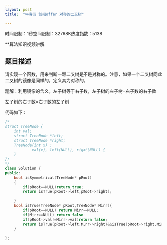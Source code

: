 ```yaml
---
layout: post
title:  "牛客网 剑指offer 对称的二叉树"

---
```

时间限制：1秒空间限制：32768K热度指数：5138

**算法知识视频讲解

## 题目描述

请实现一个函数，用来判断一颗二叉树是不是对称的。注意，如果一个二叉树同此二叉树的镜像是同样的，定义其为对称的。





题解：利用镜像的含义，左子树等于右子数，左子树的左子树=右子数的右子数

左子树的右子数=右子数的左子树

代码如下：

```c++
/*
struct TreeNode {
    int val;
    struct TreeNode *left;
    struct TreeNode *right;
    TreeNode(int x) :
            val(x), left(NULL), right(NULL) {
    }
};
*/
class Solution {
public:
    bool isSymmetrical(TreeNode* pRoot)
    {
        if(pRoot==NULL)return true;
        return isTrue(pRoot->left,pRoot->right);
    	
    }
    bool isTrue(TreeNode* pRoot,TreeNode* Mirr){
    	if(pRoot==NULL) return Mirr==NULL;
        if(Mirr==NULL) return false;
        if(pRoot->val!=Mirr->val)return false;
        return isTrue(pRoot->left,Mirr->right)&&isTrue(pRoot->right,Mirr->left);
    }
	
};
```

